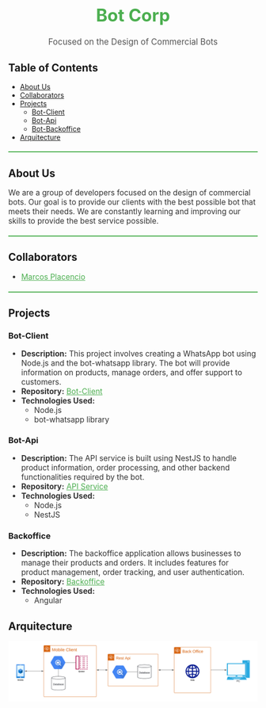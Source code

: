 <h1 style="text-align:center; font-size: 2.5em; color: #4CAF50;">Bot Corp</h1>
<p style="text-align:center; font-size: 1.2em; color: #555;">Focused on the Design of Commercial Bots</p>

## Table of Contents
- [About Us](#about-us)
- [Collaborators](#collaborators)
- [Projects](#projects)
    - [Bot-Client](#bot-client)
    - [Bot-Api](#bot-api)
    - [Bot-Backoffice](#backoffice)
- [Arquitecture](#arquitecture)

<div style="border-top: 2px solid #4CAF50; margin-top: 20px;"></div>

## About Us
<p style="font-size: 1.1em; color: #333;">
We are a group of developers focused on the design of commercial bots. Our goal is to provide our clients with the best possible bot that meets their needs. We are constantly learning and improving our skills to provide the best service possible.
</p>

<div style="border-top: 2px solid #4CAF50; margin-top: 20px;"></div>

## Collaborators
<ul style="font-size: 1.1em; color: #333;">
  <li><a href="https://github.com/MarcosPD3008" style="color: #4CAF50;">Marcos Placencio</a></li>
</ul>

<div style="border-top: 2px solid #4CAF50; margin-top: 20px;"></div>

## Projects

### Bot-Client
<ul style="font-size: 1.1em; color: #333;">
  <li><strong>Description:</strong> This project involves creating a WhatsApp bot using Node.js and the bot-whatsapp library. The bot will provide information on products, manage orders, and offer support to customers.</li>
  <li><strong>Repository:</strong> <a href="#" style="color: #4CAF50;">Bot-Client</a></li>
  <li><strong>Technologies Used:</strong>
    <ul>
      <li>Node.js</li>
      <li>bot-whatsapp library</li>
    </ul>
  </li>
</ul>

### Bot-Api
<ul style="font-size: 1.1em; color: #333;">
  <li><strong>Description:</strong> The API service is built using NestJS to handle product information, order processing, and other backend functionalities required by the bot.</li>
  <li><strong>Repository:</strong> <a href="#" style="color: #4CAF50;">API Service</a></li>
  <li><strong>Technologies Used:</strong>
    <ul>
      <li>Node.js</li>
      <li>NestJS</li>
    </ul>
  </li>
</ul>

### Backoffice
<ul style="font-size: 1.1em; color: #333;">
  <li><strong>Description:</strong> The backoffice application allows businesses to manage their products and orders. It includes features for product management, order tracking, and user authentication.</li>
  <li><strong>Repository:</strong> <a href="#" style="color: #4CAF50;">Backoffice</a></li>
  <li><strong>Technologies Used:</strong>
    <ul>
      <li>Angular</li>
    </ul>
  </li>
</ul>

## Arquitecture
<img src="/assets/arquitecture.png">